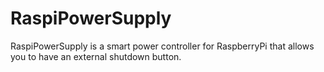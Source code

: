 RaspiPowerSupply
================
RaspiPowerSupply is a smart power controller for RaspberryPi that allows you to have an external shutdown button.
